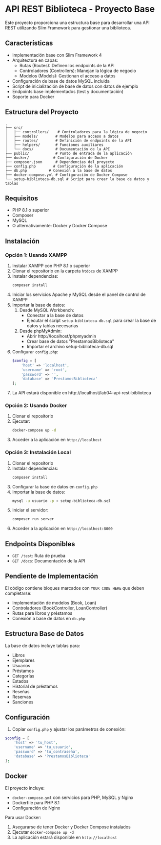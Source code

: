 # API REST Biblioteca - Proyecto Base

Este proyecto proporciona una estructura base para desarrollar una API REST utilizando Slim Framework para gestionar una biblioteca.

## Características

- Implementación base con Slim Framework 4
- Arquitectura en capas:
  - Rutas (Routes): Definen los endpoints de la API
  - Controladores (Controllers): Manejan la lógica de negocio
  - Modelos (Models): Gestionan el acceso a datos
- Configuración de base de datos MySQL incluida
- Script de inicialización de base de datos con datos de ejemplo
- Endpoints base implementados (test y documentación)
- Soporte para Docker

## Estructura del Proyecto

```
.
├── src/
│   ├── controllers/    # Controladores para la lógica de negocio
│   ├── models/        # Modelos para acceso a datos
│   ├── routes/        # Definición de endpoints de la API
│   ├── helpers/       # Funciones auxiliares
│   └── docs/          # Documentación de la API
├── public/            # Punto de entrada de la aplicación
├── docker/           # Configuración de Docker
├── composer.json      # Dependencias del proyecto
├── config.php        # Configuración de la aplicación
├── db.php          # Conexión a la base de datos
├── docker-compose.yml # Configuración de Docker Compose
└── setup-biblioteca-db.sql # Script para crear la base de datos y tablas

```

## Requisitos

- PHP 8.1 o superior
- Composer
- MySQL
- O alternativamente: Docker y Docker Compose

## Instalación

### Opción 1: Usando XAMPP

1. Instalar XAMPP con PHP 8.1 o superior
2. Clonar el repositorio en la carpeta `htdocs` de XAMPP
3. Instalar dependencias:
   ```bash
   composer install
   ```
4. Iniciar los servicios Apache y MySQL desde el panel de control de XAMPP
5. Importar la base de datos:
   1. Desde MySQL Workbench:
       - Conectar a la base de datos
       - Ejecutar el script `setup-biblioteca-db.sql` para crear la base de datos y tablas necesarias
   2. Desde phpMyAdmin:
       - Abrir http://localhost/phpmyadmin
       - Crear base de datos "PrestamosBiblioteca"
       - Importar el archivo setup-biblioteca-db.sql
6. Configurar `config.php`:
   ```php
   $config = [
       'host' => 'localhost',
       'username' => 'root',
       'password' => '',
       'database' => 'PrestamosBiblioteca'
   ];
   ```
7. La API estará disponible en http://localhost/lab04-api-rest-biblioteca

### Opción 2: Usando Docker

1. Clonar el repositorio
2. Ejecutar:
   ```bash
   docker-compose up -d
   ```
3. Acceder a la aplicación en `http://localhost`

### Opción 3: Instalación Local

1. Clonar el repositorio
2. Instalar dependencias:
   ```bash
   composer install
   ```
3. Configurar la base de datos en `config.php`
4. Importar la base de datos:
   ```bash
   mysql -u usuario -p < setup-biblioteca-db.sql
   ```
5. Iniciar el servidor:
   ```bash
   composer run server
   ```
6. Acceder a la aplicación en `http://localhost:8000`

## Endpoints Disponibles

- `GET /test`: Ruta de prueba
- `GET /docs`: Documentación de la API

## Pendiente de Implementación

El código contiene bloques marcados con `YOUR CODE HERE` que deben completarse:

- Implementación de modelos (Book, Loan)
- Controladores (BookController, LoanController)
- Rutas para libros y préstamos
- Conexión a base de datos en `db.php`

## Estructura Base de Datos

La base de datos incluye tablas para:
- Libros
- Ejemplares
- Usuarios
- Préstamos
- Categorías
- Estados
- Historial de préstamos
- Reseñas
- Reservas
- Sanciones

## Configuración

1. Copiar `config.php` y ajustar los parámetros de conexión:
```php
$config = [
    'host' => 'tu_host',
    'username' => 'tu_usuario',
    'password' => 'tu_contraseña',
    'database' => 'PrestamosBiblioteca'
];
```

## Docker

El proyecto incluye:
- `docker-compose.yml` con servicios para PHP, MySQL y Nginx
- Dockerfile para PHP 8.1
- Configuración de Nginx

Para usar Docker:
1. Asegurarse de tener Docker y Docker Compose instalados
2. Ejecutar `docker-compose up -d`
3. La aplicación estará disponible en `http://localhost`
